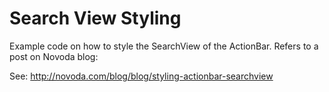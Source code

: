 Search View Styling
======

Example code on how to style the SearchView of the ActionBar. Refers to a post on Novoda blog:

See: http://novoda.com/blog/blog/styling-actionbar-searchview
